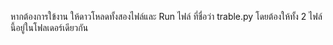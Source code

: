 หากต้องการใข้งาน ให้ดาวโหลดทั้งสองไฟล์และ Run ไฟล์ ที่ชื่อว่า trable.py โดยต้องให้ทั้ง 2 ไฟล์นี้อยู่ในโฟลเดอร์เดียวกัน
